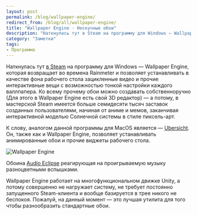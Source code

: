 ```yaml
---
layout: post
permalink: /blog/wallpaper-engine/
redirect_from: /blog/all/wallpaper-engine/
title: "Wallpaper Engine · Нескучные обои"
description: "Наткнулась тут в Steam на программу для Windows — Wallpaper Engine, которая возвращает во времена Rainmeter и позволяет устанавливать в качестве фона рабочего стола зацикленные видео и прочие интерактивные вещи с возможностью тонкой настройки каждого валлпапера. "
category: "Заметки"
tags:
- Программа
---
```


<p main>Наткнулась тут <a href="http://store.steampowered.com/app/431960/">в Steam</a> на программу для Windows — Wallpaper Engine, которая возвращает во времена Rainmeter и позволяет устанавливать в качестве фона рабочего стола зацикленные видео и прочие интерактивные вещи с возможностью тонкой настройки каждого валлпапера. Ко всему прочему обои можно создавать собственноручно (Для этого в Wallpaper Engine есть свой 3D редактор) — а потому, в мастерской Steam имеется больше семидесяти тысяч заставок созданных пользователями, начиная от аниме и мемов, заканчивая интерактивной моделью Солнечной системы в стиле пиксель-арт.</p>

<p aside>К слову, аналогом данной программы для MacOS является — <a href="http://tracesof.net/uebersicht/">Ubersicht</a>. Он, также как и Wallpaper Engine, позволяет устанавливать анимированные обои и прочие виджеты рабочего стола.</p>

![Wallpaper Engine](http://i.imgur.com/pPY99zo.png)

<p caption>Обоина <a href="http://steamcommunity.com/sharedfiles/filedetails/?id=863568819">Audio Eclipse</a> реагирующая на проигрываемую музыку разноцветными вспышками.</p>

Wallpaper Engine работает на многофункциональном движке Unity, а потому совершенно не нагружает систему, не требует постоянно запущенного Steam-клиента и вообще базируется в трее никого не беспокоя. Пожалуй, на данный момент — это лучшая утилита для того чтобы разнообразить стандартные обои.